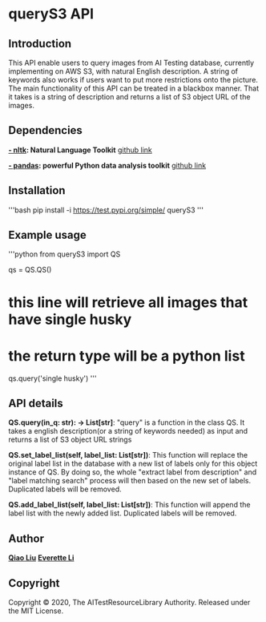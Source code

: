 # queryS3 API
## Introduction
This API enable users to query images from AI Testing database, currently implementing on AWS S3, with natural English description. A string of keywords also works if users want to put more restrictions onto the picture. The main functionality of this API can be treated in a blackbox manner. That it takes is a string of description and returns a list of S3 object URL of the images.

## Dependencies
**[- nltk](https://www.nltk.org/): Natural Language Toolkit** [github link](https://github.com/nltk/nltk)

**[- pandas](https://pandas.pydata.org/pandas-docs/stable/): powerful Python data analysis toolkit** [github link](https://github.com/pandas-dev/pandas)

## Installation
'''bash
pip install -i https://test.pypi.org/simple/ queryS3
'''

## Example usage
'''python
from queryS3 import QS

qs = QS.QS()

# this line will retrieve all images that have single husky
# the return type will be a python list
qs.query('single husky')
'''

## API details

**QS.query(in_q: str): -> List[str]**: "query" is a function in the class QS. It takes a english description(or a string of keywords needed) as input and returns a list of S3 object URL strings

**QS.set_label_list(self, label_list: List[str])**: This function will replace the original label list in the database with a new list of labels only for this object instance of QS. By doing so, the whole "extract label from description" and "label matching search" process will then based on the new set of labels. Duplicated labels will be removed.

**QS.add_label_list(self, label_list: List[str])**: This function will append the label list with the newly added list. Duplicated labels will be removed.

## Author
**[Qiao Liu](https://github.com/qiaol)**
**[Everette Li](https://github.com/everetteli)**

## Copyright
Copyright © 2020, The AITestResourceLibrary Authority. Released under the MIT License.
